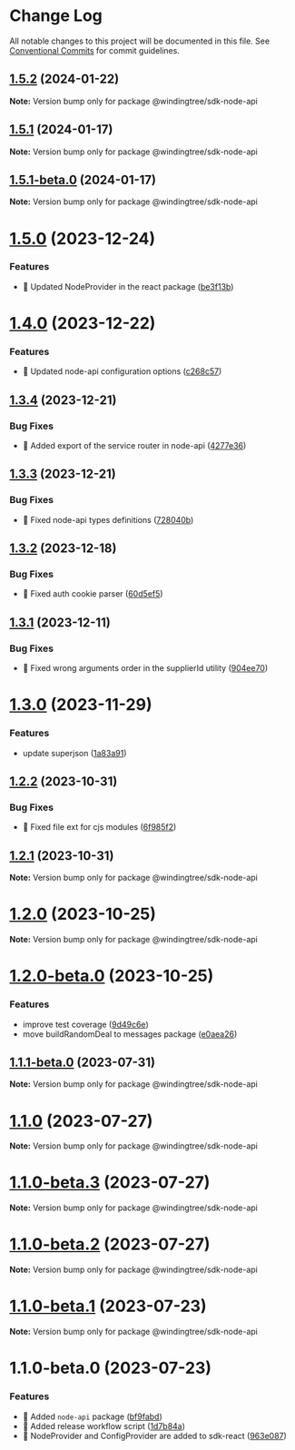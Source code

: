 # Change Log

All notable changes to this project will be documented in this file.
See [Conventional Commits](https://conventionalcommits.org) for commit guidelines.

## [1.5.2](https://github.com/windingtree/sdk/compare/@windingtree/sdk-node-api@1.5.1...@windingtree/sdk-node-api@1.5.2) (2024-01-22)

**Note:** Version bump only for package @windingtree/sdk-node-api

## [1.5.1](https://github.com/windingtree/sdk/compare/@windingtree/sdk-node-api@1.5.1-beta.0...@windingtree/sdk-node-api@1.5.1) (2024-01-17)

**Note:** Version bump only for package @windingtree/sdk-node-api

## [1.5.1-beta.0](https://github.com/windingtree/sdk/compare/@windingtree/sdk-node-api@1.5.0...@windingtree/sdk-node-api@1.5.1-beta.0) (2024-01-17)

**Note:** Version bump only for package @windingtree/sdk-node-api

# [1.5.0](https://github.com/windingtree/sdk/compare/@windingtree/sdk-node-api@1.4.0...@windingtree/sdk-node-api@1.5.0) (2023-12-24)

### Features

- 🎸 Updated NodeProvider in the react package ([be3f13b](https://github.com/windingtree/sdk/commit/be3f13b34a7323de9f0f9b5d08191e8221feeba2))

# [1.4.0](https://github.com/windingtree/sdk/compare/@windingtree/sdk-node-api@1.3.4...@windingtree/sdk-node-api@1.4.0) (2023-12-22)

### Features

- 🎸 Updated node-api configuration options ([c268c57](https://github.com/windingtree/sdk/commit/c268c57a1624a3a19d46c6693ae0cd5389505a63))

## [1.3.4](https://github.com/windingtree/sdk/compare/@windingtree/sdk-node-api@1.3.3...@windingtree/sdk-node-api@1.3.4) (2023-12-21)

### Bug Fixes

- 🐛 Added export of the service router in node-api ([4277e36](https://github.com/windingtree/sdk/commit/4277e3649ae1a22c062d934496c733a3244c0497))

## [1.3.3](https://github.com/windingtree/sdk/compare/@windingtree/sdk-node-api@1.3.2...@windingtree/sdk-node-api@1.3.3) (2023-12-21)

### Bug Fixes

- 🐛 Fixed node-api types definitions ([728040b](https://github.com/windingtree/sdk/commit/728040be50b959478c9826ce3848003ba9d8a48b))

## [1.3.2](https://github.com/windingtree/sdk/compare/@windingtree/sdk-node-api@1.3.1...@windingtree/sdk-node-api@1.3.2) (2023-12-18)

### Bug Fixes

- 🐛 Fixed auth cookie parser ([60d5ef5](https://github.com/windingtree/sdk/commit/60d5ef5f2a3c51fd34404fd800e416f1c6b16648))

## [1.3.1](https://github.com/windingtree/sdk/compare/@windingtree/sdk-node-api@1.3.0...@windingtree/sdk-node-api@1.3.1) (2023-12-11)

### Bug Fixes

- 🐛 Fixed wrong arguments order in the supplierId utility ([904ee70](https://github.com/windingtree/sdk/commit/904ee70f7e906b68ae01f86de7d08d956fbf7688))

# [1.3.0](https://github.com/windingtree/sdk/compare/@windingtree/sdk-node-api@1.2.2...@windingtree/sdk-node-api@1.3.0) (2023-11-29)

### Features

- update superjson ([1a83a91](https://github.com/windingtree/sdk/commit/1a83a91e8467c6cddbb15c67d08cbe30fb6d9633))

## [1.2.2](https://github.com/windingtree/sdk/compare/@windingtree/sdk-node-api@1.2.1...@windingtree/sdk-node-api@1.2.2) (2023-10-31)

### Bug Fixes

- 🐛 Fixed file ext for cjs modules ([6f985f2](https://github.com/windingtree/sdk/commit/6f985f2a6b076abdf145176d5036fe89267f2c5a))

## [1.2.1](https://github.com/windingtree/sdk/compare/@windingtree/sdk-node-api@1.2.0...@windingtree/sdk-node-api@1.2.1) (2023-10-31)

**Note:** Version bump only for package @windingtree/sdk-node-api

# [1.2.0](https://github.com/windingtree/sdk/compare/@windingtree/sdk-node-api@1.2.0-beta.0...@windingtree/sdk-node-api@1.2.0) (2023-10-25)

**Note:** Version bump only for package @windingtree/sdk-node-api

# [1.2.0-beta.0](https://github.com/windingtree/sdk/compare/@windingtree/sdk-node-api@1.1.1-beta.0...@windingtree/sdk-node-api@1.2.0-beta.0) (2023-10-25)

### Features

- improve test coverage ([9d49c6e](https://github.com/windingtree/sdk/commit/9d49c6e2e172cce2c6eb320a3f0e4b097d8e83a8))
- move buildRandomDeal to messages package ([e0aea26](https://github.com/windingtree/sdk/commit/e0aea265f62cd5ca91b259c6f683a596ceb3ddd4))

## [1.1.1-beta.0](https://github.com/windingtree/sdk/compare/@windingtree/sdk-node-api@1.1.0...@windingtree/sdk-node-api@1.1.1-beta.0) (2023-07-31)

**Note:** Version bump only for package @windingtree/sdk-node-api

# [1.1.0](https://github.com/windingtree/sdk/compare/@windingtree/sdk-node-api@1.1.0-beta.3...@windingtree/sdk-node-api@1.1.0) (2023-07-27)

**Note:** Version bump only for package @windingtree/sdk-node-api

# [1.1.0-beta.3](https://github.com/windingtree/sdk/compare/@windingtree/sdk-node-api@1.1.0-beta.2...@windingtree/sdk-node-api@1.1.0-beta.3) (2023-07-27)

**Note:** Version bump only for package @windingtree/sdk-node-api

# [1.1.0-beta.2](https://github.com/windingtree/sdk/compare/@windingtree/sdk-node-api@1.1.0-beta.1...@windingtree/sdk-node-api@1.1.0-beta.2) (2023-07-27)

**Note:** Version bump only for package @windingtree/sdk-node-api

# [1.1.0-beta.1](https://github.com/windingtree/sdk/compare/@windingtree/sdk-node-api@1.1.0-beta.0...@windingtree/sdk-node-api@1.1.0-beta.1) (2023-07-23)

**Note:** Version bump only for package @windingtree/sdk-node-api

# 1.1.0-beta.0 (2023-07-23)

### Features

- 🎸 Added `node-api` package ([bf9fabd](https://github.com/windingtree/sdk/commit/bf9fabdd9a1476c087c8308c2d46d2bfce6253d1))
- 🎸 Added release workflow script ([1d7b84a](https://github.com/windingtree/sdk/commit/1d7b84a3623848c449522c0bb2af2c5f114c8a0a))
- 🎸 NodeProvider and ConfigProvider are added to sdk-react ([963e087](https://github.com/windingtree/sdk/commit/963e0876dacd11c28610d31471fa0686634fc416))

